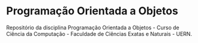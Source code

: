 # Programação Orientada a Objetos

Repositório da disciplina Programação Orientada a Objetos - Curso de Ciência da Computação - Faculdade de Ciências Exatas e Naturais - UERN.
